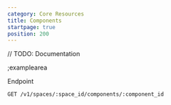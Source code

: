 ```yaml
---
category: Core Resources
title: Components
startpage: true
position: 200
---
```


// TODO: Documentation

;examplearea

Endpoint

```bash
GET /v1/spaces/:space_id/components/:component_id
```